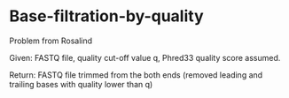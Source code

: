 # Base-filtration-by-quality
Problem from Rosalind

Given: FASTQ file, quality cut-off value q, Phred33 quality score assumed.

Return: FASTQ file trimmed from the both ends (removed leading and trailing bases with quality lower than q)
